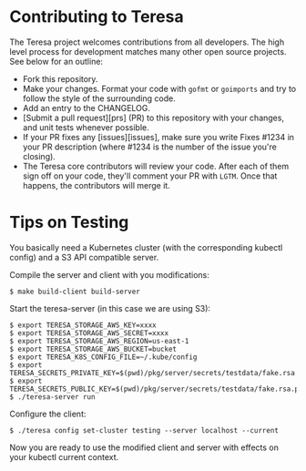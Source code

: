 # Contributing to Teresa

The Teresa project welcomes contributions from all developers. The high level
process for development matches many other open source projects. See below for
an outline:

* Fork this repository.
* Make your changes. Format your code with `gofmt` or `goimports` and try to
  follow the style of the surrounding code.
* Add an entry to the CHANGELOG.
* [Submit a pull request][prs] (PR) to this repository with your changes, and
  unit tests whenever possible.
* If your PR fixes any [issues][issues], make sure you write Fixes #1234 in
  your PR description (where #1234 is the number of the issue you're closing).
* The Teresa core contributors will review your code. After each of them sign
  off on your code, they'll comment your PR with `LGTM`. Once that happens, the
  contributors will merge it.

# Tips on Testing

You basically need a Kubernetes cluster (with the corresponding kubectl config)
and a S3 API compatible server.

Compile the server and client with you modifications:

    $ make build-client build-server

Start the teresa-server (in this case we are using S3):

    $ export TERESA_STORAGE_AWS_KEY=xxxx
    $ export TERESA_STORAGE_AWS_SECRET=xxxx
    $ export TERESA_STORAGE_AWS_REGION=us-east-1
    $ export TERESA_STORAGE_AWS_BUCKET=bucket
    $ export TERESA_K8S_CONFIG_FILE=~/.kube/config
    $ export TERESA_SECRETS_PRIVATE_KEY=$(pwd)/pkg/server/secrets/testdata/fake.rsa
    $ export TERESA_SECRETS_PUBLIC_KEY=$(pwd)/pkg/server/secrets/testdata/fake.rsa.pub
    $ ./teresa-server run

Configure the client:

    $ ./teresa config set-cluster testing --server localhost --current

Now you are ready to use the modified client and server with effects on your
kubectl current context.
